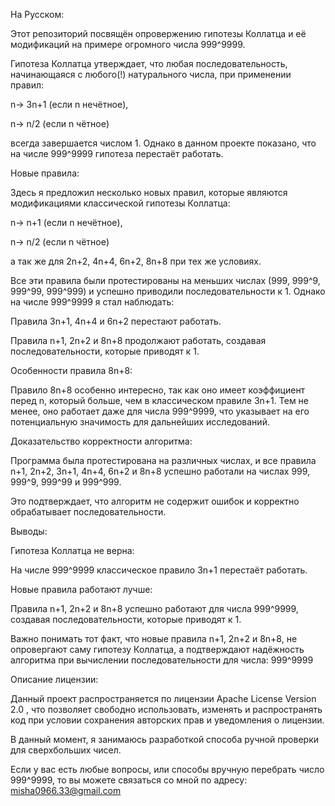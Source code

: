 На Русском:

Этот репозиторий посвящён опровержению гипотезы Коллатца и её модификаций на примере огромного числа 999^9999.

Гипотеза Коллатца утверждает, что любая последовательность, начинающаяся с любого(!) натурального числа, при применении правил:

n→ 3n+1 (если n нечётное),

n→ n/2 (если n чётное)

всегда завершается числом 1. Однако в данном проекте показано, что на числе 999^9999 гипотеза перестаёт работать.

Новые правила:

Здесь я предложил несколько новых правил, которые являются модификациями классической гипотезы Коллатца:

n→ n+1 (если n нечётное),

n→ n/2 (если n чётное)

а так же для 2n+2, 4n+4, 6n+2, 8n+8 при тех же условиях.

Все эти правила были протестированы на меньших числах (999, 999^9, 999^99, 999^999) и успешно приводили последовательности к 1. Однако на числе 999^9999 я стал наблюдать:

Правила 3n+1, 4n+4 и 6n+2 перестают работать.

Правила n+1, 2n+2 и 8n+8 продолжают работать, создавая последовательности, которые приводят к 1.

Особенности правила 8n+8:

Правило 8n+8 особенно интересно, так как оно имеет коэффициент перед n, который больше, чем в классическом правиле 3n+1. Тем не менее, оно работает даже для числа 999^9999, что указывает на его потенциальную значимость для дальнейших исследований.

Доказательство корректности алгоритма:

Программа была протестирована на различных числах, и все правила n+1, 2n+2, 3n+1, 4n+4, 6n+2 и 8n+8 успешно работали на числах 999, 999^9, 999^99 и 999^999.

Это подтверждает, что алгоритм не содержит ошибок и корректно обрабатывает последовательности.

Выводы:

Гипотеза Коллатца не верна:

На числе 999^9999 классическое правило 3n+1 перестаёт работать.

Новые правила работают лучше:

Правила n+1, 2n+2 и 8n+8 успешно работают для числа 999^9999, создавая последовательности, которые приводят к 1.

Важно понимать тот факт, что новые правила n+1, 2n+2 и 8n+8, не опровергают саму гипотезу Коллатца, а подтверждают надёжность алгоритма при вычислении последовательности для числа: 999^9999

Описание лицензии:

Данный проект распространяется по лицензии Apache License Version 2.0 , что позволяет свободно использовать, изменять и распространять код при условии сохранения авторских прав и уведомления о лицензии.

В данный момент, я занимаюсь разработкой способа ручной проверки для сверхбольших чисел.

Если у вас есть любые вопросы, или способы вручную перебрать число 999^9999, то вы можете связаться со мной по адресу: misha0966.33@gmail.com
